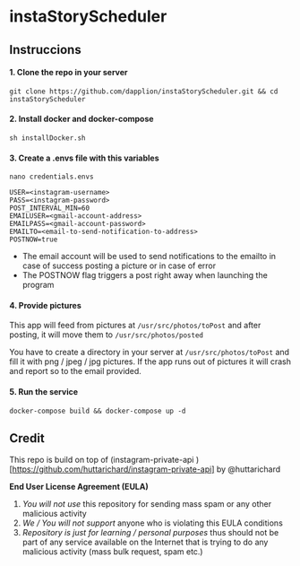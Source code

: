 # instaStoryScheduler

## Instruccions

#### 1. Clone the repo in your server
```
git clone https://github.com/dapplion/instaStoryScheduler.git && cd instaStoryScheduler
```

#### 2. Install docker and docker-compose
```
sh installDocker.sh
```

#### 3. Create a .envs file with this variables
```
nano credentials.envs
```

```
USER=<instagram-username>
PASS=<instagram-password>
POST_INTERVAL_MIN=60
EMAILUSER=<gmail-account-address>
EMAILPASS=<gmail-account-password>
EMAILTO=<email-to-send-notification-to-address>
POSTNOW=true
```
- The email account will be used to send notifications to the emailto in case of success posting a picture or in case of error
- The POSTNOW flag triggers a post right away when launching the program

#### 4. Provide pictures
This app will feed from pictures at ```/usr/src/photos/toPost``` and after posting, it will move them to ```/usr/src/photos/posted``` 

You have to create a directory in your server at ```/usr/src/photos/toPost``` and fill it with png / jpeg / jpg pictures. If the app runs out of pictures it will crash and report so to the email provided.

#### 5. Run the service
``` 
docker-compose build && docker-compose up -d
```

## Credit

This repo is build on top of (instagram-private-api )[https://github.com/huttarichard/instagram-private-api] by @huttarichard

**End User License Agreement (EULA)**

  1) *You will not use* this repository for sending mass spam or any other malicious activity
  2) *We / You will not support* anyone who is violating this EULA conditions
  3) *Repository is just for learning / personal purposes* thus should not be part of any 
  	service available on the Internet that is trying to do any malicious activity (mass bulk request, spam etc.)
